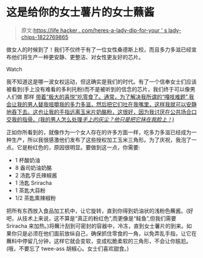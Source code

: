 # 这是给你的女士薯片的女士蘸酱

> 原文:[https://life hacker . com/heres-a-lady-dip-for-your ' s lady-chips-1822769865](https://lifehacker.com/heres-a-lady-dip-for-your-lady-chips-1822769865)

做女人的时候到了！我们不仅终于有了一位女性桑德斯上校，而且多力多滋已经宣布他们将生产一种更安静、更整洁、对女性更友好的芯片。

Watch

我不知道这是哪一波女权运动，但这确实是我们的时代。有了一个信奉女士们应该被看到(手上没有难看的多利托粉)而不是被听到的信念的芯片，我们终于可以像男人们做 那样 [带着“极大的喜悦”吃零食了。通常，为了解决我所谓的“嘎吱难题”,我会让我的男人替我咀嚼我的多力多滋，然后把它们吐在我嘴里，这样我就可以安静地吞下去。这也让我的手指远离玉米片奶酪粉，这很好，因为我讨厌在公共场合口交我的指骨。(我的男人怎么处理*手上的灰尘？他只是把它抹在我脸上！)*](https://nypost.com/2018/02/04/doritos-to-make-lady-friendly-chips-that-dont-crunch-for-women/)

正如你所看到的，就像作为一个女人存在的许多方面一样，吃多力多滋已经成为一种生产，所以我很感激他们发布了这些授权加工玉米三角形。为了庆祝，我泡了一点。它是粉红色的，原因很明显。要做到这一点，你需要:

*   1 杯酸奶油
*   8 盎司奶油奶酪
*   2 汤匙亨氏辣椒酱
*   1 汤匙 Sriracha
*   1 茶匙大蒜粉
*   1/2 茶匙熏辣椒粉

把所有东西放入食品加工机中，让它旋转，直到你得到奶油状的浅粉色蘸酱。(好吧，从技术上来说，这不算是“真正的粉红色”,而更像是“鲑鱼”,但我们需要 Sriracha 来加热。)将蘸汁刮到可密封的容器中，冷冻，直到女士薯片的到来。如果你只是必须在他们面前放纵自己，确保抓住零食的一角，以免弄乱手指，让它在蘸料中停留几分钟，这样它就会变软，变成松脆柔软的三角形，不会让你尴尬。(哦，不要忘了 twee-ass 胡椒心。女士们喜欢甜食。)